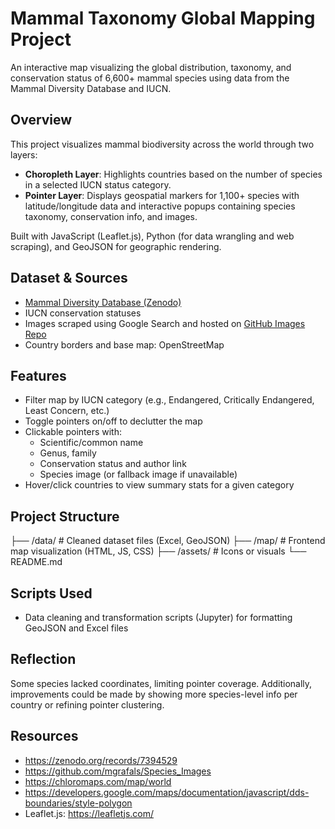 # Mammal Taxonomy Global Mapping Project

An interactive map visualizing the global distribution, taxonomy, and conservation status of 6,600+ mammal species using data from the Mammal Diversity Database and IUCN.

## Overview

This project visualizes mammal biodiversity across the world through two layers:
- **Choropleth Layer**: Highlights countries based on the number of species in a selected IUCN status category.
- **Pointer Layer**: Displays geospatial markers for 1,100+ species with latitude/longitude data and interactive popups containing species taxonomy, conservation info, and images.

Built with JavaScript (Leaflet.js), Python (for data wrangling and web scraping), and GeoJSON for geographic rendering.

## Dataset & Sources

- [Mammal Diversity Database (Zenodo)](https://zenodo.org/records/7394529)
- IUCN conservation statuses
- Images scraped using Google Search and hosted on [GitHub Images Repo](https://github.com/mgrafals/Species_Images)
- Country borders and base map: OpenStreetMap

## Features

- Filter map by IUCN category (e.g., Endangered, Critically Endangered, Least Concern, etc.)
- Toggle pointers on/off to declutter the map
- Clickable pointers with:
  - Scientific/common name
  - Genus, family
  - Conservation status and author link
  - Species image (or fallback image if unavailable)
- Hover/click countries to view summary stats for a given category

## Project Structure

├── /data/ # Cleaned dataset files (Excel, GeoJSON)
├── /map/ # Frontend map visualization (HTML, JS, CSS)
├── /assets/ # Icons or visuals
└── README.md


## Scripts Used

- Data cleaning and transformation scripts (Jupyter) for formatting GeoJSON and Excel files

## Reflection

Some species lacked coordinates, limiting pointer coverage. Additionally, improvements could be made by showing more species-level info per country or refining pointer clustering.

## Resources

- https://zenodo.org/records/7394529
- https://github.com/mgrafals/Species_Images
- https://chloromaps.com/map/world
- https://developers.google.com/maps/documentation/javascript/dds-boundaries/style-polygon
- Leaflet.js: https://leafletjs.com/

